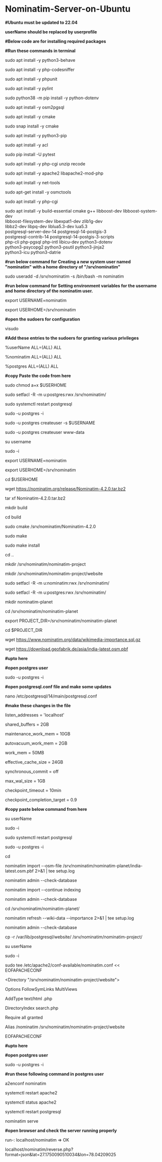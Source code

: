 # Nominatim-Server-on-Ubuntu

**#Ubuntu must be updated to 22.04**

**userName should be replaced by userprofile**

**#Below code are for installing required packages**

**#Run these commands in terminal**



sudo apt install -y python3-behave

sudo apt install -y php-codesniffer

sudo apt install -y phpunit

sudo apt install -y pylint

sudo python38 -m pip install -y python-dotenv

sudo apt install -y osm2pgsql

sudo apt  install -y cmake

sudo snap install -y cmake 

sudo apt install -y python3-pip

sudo apt install -y acl

sudo pip install -U pytest

sudo apt install -y php-cgi unzip recode

sudo apt install -y apache2 libapache2-mod-php

sudo apt install -y net-tools

sudo apt-get install -y osmctools

sudo apt install -y php-cgi

sudo apt install -y build-essential cmake g++ libboost-dev libboost-system-dev \
                    libboost-filesystem-dev libexpat1-dev zlib1g-dev \
                    libbz2-dev libpq-dev liblua5.3-dev lua5.3 \
                    postgresql-server-dev-14 postgresql-14-postgis-3 \
                    postgresql-contrib-14 postgresql-14-postgis-3-scripts \
                    php-cli php-pgsql php-intl libicu-dev python3-dotenv \
                    python3-psycopg2 python3-psutil python3-jinja2 \
                    python3-icu python3-datrie



**#run below command for Creating a new system user named "nominatim" with a home directory of "/srv/nominatim"**

sudo useradd -d /srv/nominatim -s /bin/bash -m nominatim



**#run below command for Setting environment variables for the username and home directory of the nominatim user.**

export USERNAME=nominatim

export USERHOME=/srv/nominatim



**#open the sudoers for configuration**

visudo



**#Add these entries to the sudoers for granting various privileges**

%userName ALL=(ALL) ALL

%nominatim ALL=(ALL)  ALL

%postgres ALL=(ALL)  ALL



**#copy Paste the code from here**

sudo chmod a+x $USERHOME

sudo setfacl -R -m u:postgres:rwx /srv/nominatim/

sudo systemctl restart postgresql

sudo -u postgres -i

sudo -u postgres createuser -s $USERNAME

sudo -u postgres createuser www-data

su username

sudo -i

export USERNAME=nominatim

export USERHOME=/srv/nominatim

cd $USERHOME

wget https://nominatim.org/release/Nominatim-4.2.0.tar.bz2

tar xf Nominatim-4.2.0.tar.bz2


mkdir build

cd build

sudo cmake /srv/nominatim/Nominatim-4.2.0

sudo make

sudo make install

cd ..

mkdir /srv/nominatim/nominatim-project

mkdir /srv/nominatim/nominatim-project/website


sudo setfacl -R -m u:nominatim:rwx /srv/nominatim/

sudo setfacl -R -m u:postgres:rwx /srv/nominatim/

mkdir nominatim-planet

cd /srv/nominatim/nominatim-planet

export PROJECT_DIR=/srv/nominatim/nominatim-planet

cd $PROJECT_DIR

wget https://www.nominatim.org/data/wikimedia-importance.sql.gz

wget https://download.geofabrik.de/asia/india-latest.osm.pbf

**#upto here**



**#open postgres user**

sudo -u postgres -i


**#open postgresql.conf file and make some updates**

nano /etc/postgresql/14/main/postgresql.conf


**#make these changes in the file**

listen_addresses = 'localhost'

shared_buffers = 2GB

maintenance_work_mem = 10GB

autovacuum_work_mem = 2GB

work_mem = 50MB

effective_cache_size = 24GB

synchronous_commit = off

max_wal_size = 1GB

checkpoint_timeout = 10min

checkpoint_completion_target = 0.9




**#copy paste below command from here**

su userName

sudo -i

sudo systemctl restart postgresql

sudo -u postgres -i

cd

nominatim import --osm-file /srv/nominatim/nominatim-planet/india-latest.osm.pbf 2>&1 | tee setup.log

nominatim admin --check-database

nominatim import --continue indexing

nominatim admin --check-database

cd /srv/nominatim/nominatim-planet/

nominatim refresh --wiki-data --importance 2>&1 | tee setup.log

nominatim admin --check-database

cp -r /var/lib/postgresql/website/ /srv/nominatim/nominatim-project/

su userName

sudo -i

sudo tee /etc/apache2/conf-available/nominatim.conf << EOFAPACHECONF

<Directory "/srv/nominatim/nominatim-project/website">

  Options FollowSymLinks MultiViews
  
  AddType text/html   .php
  
  DirectoryIndex search.php
  
  Require all granted
  
</Directory>

Alias /nominatim /srv/nominatim/nominatim-project/website

EOFAPACHECONF

**#upto here**




**#open postgres user**

sudo -u postgres -i

**#run these following command in postgres user**

a2enconf nominatim

systemctl restart apache2

systemctl status apache2

systemctl restart postgresql

nominatim serve


**#open browser and check the server running properly** 

run-: localhost/nominatim => OK

localhost/nominatim/reverse.php?format=json&lat=27.1750090510034&lon=78.04209025
